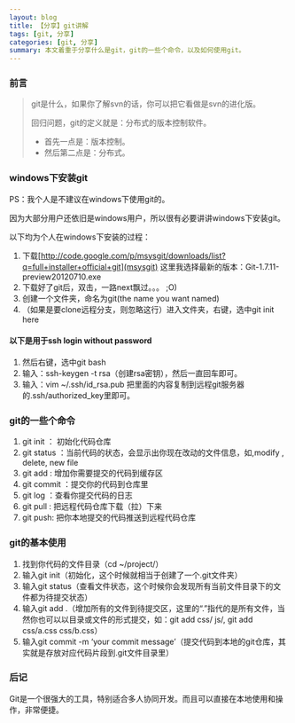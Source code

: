 ```yaml
---
layout: blog
title: 【分享】git讲解
tags: [git, 分享]
categories: [git, 分享]
summary: 本文着重于分享什么是git，git的一些个命令，以及如何使用git。
---
```

### 前言
>git是什么，如果你了解svn的话，你可以把它看做是svn的进化版。
>
>回归问题，git的定义就是：分布式的版本控制软件。
>
>*  首先一点是：版本控制。
>*  然后第二点是：分布式。

### windows下安装git
PS：我个人是不建议在windows下使用git的。

因为大部分用户还依旧是windows用户，所以很有必要讲讲windows下安装git。

以下均为个人在windows下安装的过程：

1. 下载[http://code.google.com/p/msysgit/downloads/list?q=full+installer+official+git](msysgit)
    这里我选择最新的版本：Git-1.7.11-preview20120710.exe
2. 下载好了git后，双击，一路next飘过。。。 ;O)
3. 创建一个文件夹，命名为git(the name you want named)
4. （如果是要clone远程分支，则忽略这行）进入文件夹，右键，选中git init here

#### 以下是用于ssh login without password

1. 然后右键，选中git bash
2. 输入：ssh-keygen -t rsa（创建rsa密钥），然后一直回车即可。
3. 输入：vim ~/.ssh/id_rsa.pub 把里面的内容复制到远程git服务器的.ssh/authorized_key里即可。

### git的一些个命令

1. git init ： 初始化代码仓库
2. git status ：当前代码的状态，会显示出你现在改动的文件信息，如,modify , delete, new file
3. git add : 增加你需要提交的代码到缓存区
4. git commit ：提交你的代码到仓库里
5. git log ：查看你提交代码的日志
6. git pull : 把远程代码仓库下载（拉）下来
7. git push: 把你本地提交的代码推送到远程代码仓库

### git的基本使用

1. 找到你代码的文件目录（cd ~/project/）
2. 输入git init（初始化，这个时候就相当于创建了一个.git文件夹）
3. 输入git status（查看文件状态，这个时候你会发现所有当前文件目录下的文件都为待提交状态）
4. 输入git add .（增加所有的文件到待提交区，这里的“.”指代的是所有文件，当然你也可以以目录或文件的形式提交，如：git add css/ js/, git add css/a.css css/b.css）
5. 输入git commit -m ‘your commit message’（提交代码到本地的git仓库，其实就是存放对应代码片段到.git文件目录里）

### 后记
Git是一个很强大的工具，特别适合多人协同开发。而且可以直接在本地使用和操作，非常便捷。
